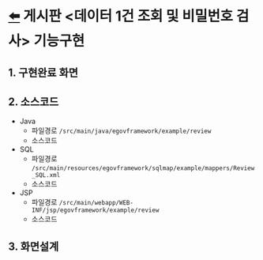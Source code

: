 # [⬅️](https://github.com/code-sum/ITO_Dev) 게시판 <데이터 1건 조회 및 비밀번호 검사> 기능구현


## 1. 구현완료 화면



## 2. 소스코드
- Java
  - 파일경로 `/src/main/java/egovframework/example/review`
  - 소스코드 
- SQL
  - 파일경로 `/src/main/resources/egovframework/sqlmap/example/mappers/Review_SQL.xml`
  - 소스코드 
- JSP
  - 파일경로 `/src/main/webapp/WEB-INF/jsp/egovframework/example/review`
  - 소스코드 

## 3. 화면설계
